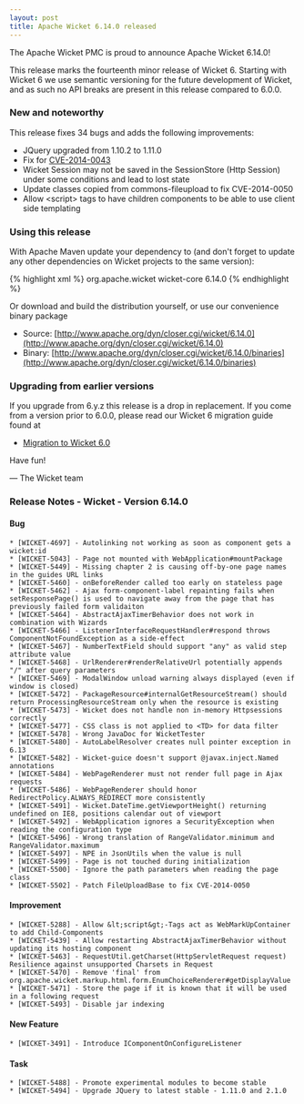 ```yaml
---
layout: post
title: Apache Wicket 6.14.0 released
---
```


The Apache Wicket PMC is proud to announce Apache Wicket 6.14.0!

This release marks the fourteenth minor release of Wicket 6. Starting
with Wicket 6 we use semantic versioning for the future development of
Wicket, and as such no API breaks are present in this release compared
to 6.0.0.

### New and noteworthy

This release fixes 34 bugs and adds the following improvements:

 * JQuery upgraded from 1.10.2 to 1.11.0
 * Fix for [CVE-2014-0043](/2014/02/21/cve-2014-0043.html)
 * Wicket Session may not be saved in the SessionStore (Http Session) under some conditions and lead to lost state
 * Update classes copied from commons-fileupload to fix CVE-2014-0050
 * Allow &lt;script&gt; tags to have children components to be able to use client side templating



### Using this release

With Apache Maven update your dependency to (and don't forget to
update any other dependencies on Wicket projects to the same version):

{% highlight xml %}
<dependency>
 <groupId>org.apache.wicket</groupId>
 <artifactId>wicket-core</artifactId>
 <version>6.14.0</version>
</dependency>
{% endhighlight %}

Or download and build the distribution yourself, or use our
convenience binary package

* Source: [http://www.apache.org/dyn/closer.cgi/wicket/6.14.0](http://www.apache.org/dyn/closer.cgi/wicket/6.14.0)
* Binary: [http://www.apache.org/dyn/closer.cgi/wicket/6.14.0/binaries](http://www.apache.org/dyn/closer.cgi/wicket/6.14.0/binaries)

### Upgrading from earlier versions

If you upgrade from 6.y.z this release is a drop in replacement. If
you come from a version prior to 6.0.0, please read our Wicket 6
migration guide found at

* [Migration to Wicket 6.0](https://cwiki.apache.org/confluence/display/WICKET/Migration+to+Wicket+6.0)

Have fun!

— The Wicket team

### Release Notes - Wicket - Version 6.14.0


#### Bug
    * [WICKET-4697] - Autolinking not working as soon as component gets a wicket:id
    * [WICKET-5043] - Page not mounted with WebApplication#mountPackage
    * [WICKET-5449] - Missing chapter 2 is causing off-by-one page names in the guides URL links
    * [WICKET-5460] - onBeforeRender called too early on stateless page
    * [WICKET-5462] - Ajax form-component-label repainting fails when setResponsePage() is used to navigate away from the page that has previously failed form validaiton
    * [WICKET-5464] - AbstractAjaxTimerBehavior does not work in combination with Wizards
    * [WICKET-5466] - ListenerInterfaceRequestHandler#respond throws ComponentNotFoundException as a side-effect
    * [WICKET-5467] - NumberTextField should support "any" as valid step attribute value
    * [WICKET-5468] - UrlRenderer#renderRelativeUrl potentially appends "/" after query parameters
    * [WICKET-5469] - ModalWindow unload warning always displayed (even if window is closed)
    * [WICKET-5472] - PackageResource#internalGetResourceStream() should return ProcessingResourceStream only when the resource is existing
    * [WICKET-5473] - Wicket does not handle non in-memory Httpsessions correctly
    * [WICKET-5477] - CSS class is not applied to <TD> for data filter
    * [WICKET-5478] - Wrong JavaDoc for WicketTester
    * [WICKET-5480] - AutoLabelResolver creates null pointer exception in 6.13
    * [WICKET-5482] - Wicket-guice doesn't support @javax.inject.Named annotations
    * [WICKET-5484] - WebPageRenderer must not render full page in Ajax requests
    * [WICKET-5486] - WebPageRenderer should honor RedirectPolicy.ALWAYS_REDIRECT more consistently
    * [WICKET-5491] - Wicket.DateTime.getViewportHeight() returning undefined on IE8, positions calendar out of viewport
    * [WICKET-5492] - WebApplication ignores a SecurityException when reading the configuration type
    * [WICKET-5496] - Wrong translation of RangeValidator.minimum and RangeValidator.maximum
    * [WICKET-5497] - NPE in JsonUtils when the value is null
    * [WICKET-5499] - Page is not touched during initialization
    * [WICKET-5500] - Ignore the path parameters when reading the page class
    * [WICKET-5502] - Patch FileUploadBase to fix CVE-2014-0050


#### Improvement
    * [WICKET-5288] - Allow &lt;script&gt;-Tags act as WebMarkUpContainer to add Child-Components
    * [WICKET-5439] - Allow restarting AbstractAjaxTimerBehavior without updating its hosting component
    * [WICKET-5463] - RequestUtil.getCharset(HttpServletRequest request) Resilience against unsupported Charsets in Request
    * [WICKET-5470] - Remove 'final' from org.apache.wicket.markup.html.form.EnumChoiceRenderer#getDisplayValue
    * [WICKET-5471] - Store the page if it is known that it will be used in a following request
    * [WICKET-5493] - Disable jar indexing

#### New Feature
    * [WICKET-3491] - Introduce IComponentOnConfigureListener


#### Task
    * [WICKET-5488] - Promote experimental modules to become stable
    * [WICKET-5494] - Upgrade JQuery to latest stable - 1.11.0 and 2.1.0